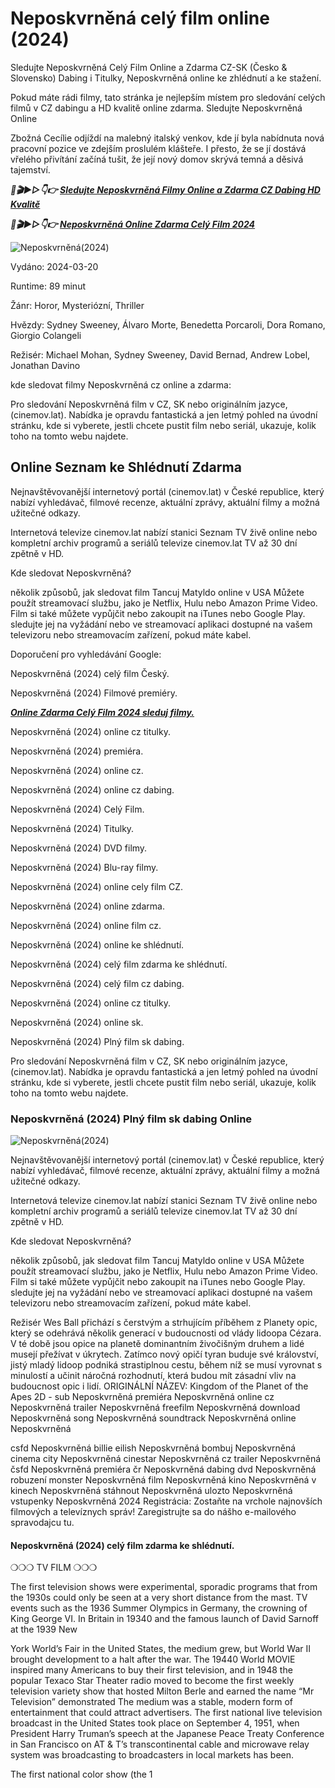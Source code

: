 <p><h1>Neposkvrněná celý film online (2024)</h1></p>

Sledujte Neposkvrněná Celý Film Online a Zdarma CZ-SK (Česko & Slovensko) Dabing i Titulky, Neposkvrněná online ke zhlédnutí a ke stažení.

Pokud máte rádi filmy, tato stránka je nejlepším místem pro sledování celých filmů v CZ dabingu a HD kvalitě online zdarma. Sledujte Neposkvrněná Online

Zbožná Cecílie odjíždí na malebný italský venkov, kde jí byla nabídnuta nová pracovní pozice ve zdejším proslulém klášteře. I přesto, že se jí dostává vřelého přivítání začíná tušit, že její nový domov skrývá temná a děsivá tajemství.

<p><b><i>🔴🎬▶▷👇👉 <a href="https://t.co/zrytobgF5h" target='_blank'>Sledujte Neposkvrněná Filmy Online a Zdarma CZ Dabing HD Kvalitě</b></i></a></p>

<p><b><i>🔴🎬▶▷👇👉 <a href="https://t.co/zrytobgF5h" target='_blank'>Neposkvrněná Online Zdarma Celý Film 2024</b></i></a></p>

<p><img src="https://image.tmdb.org/t/p/original/zCFFhoGtYUlgMAUnTpr9pSINxrJ.jpg" alt="Neposkvrněná(2024)" title="Sledujte Neposkvrněná Celý Film Online a Zdarma CZ-SK"></p>

Vydáno: 2024-03-20

Runtime: 89 minut

Žánr: Horor, Mysteriózní, Thriller

Hvězdy: Sydney Sweeney, Álvaro Morte, Benedetta Porcaroli, Dora Romano, Giorgio Colangeli

Režisér: Michael Mohan, Sydney Sweeney, David Bernad, Andrew Lobel, Jonathan Davino

kde sledovat filmy Neposkvrněná cz online a zdarma:

Pro sledování Neposkvrněná film v CZ, SK nebo originálním jazyce, (cinemov.lat). Nabídka je opravdu fantastická a jen letmý pohled na úvodní stránku, kde si vyberete, jestli chcete pustit film nebo seriál, ukazuje, kolik toho na tomto webu najdete.

<p><h2>Online Seznam ke Shlédnutí Zdarma</h2></p>

Nejnavštěvovanější internetový portál (cinemov.lat) v České republice, který nabízí vyhledávač, filmové recenze, aktuální zprávy, aktuální filmy a možná užitečné odkazy.

Internetová televize cinemov.lat nabízí stanici Seznam TV živě online nebo kompletní archiv programů a seriálů televize cinemov.lat TV až 30 dní zpětně v HD.

Kde sledovat Neposkvrněná?

několik způsobů, jak sledovat film Tancuj Matyldo online v USA Můžete použít streamovací službu, jako je Netflix, Hulu nebo Amazon Prime Video. Film si také můžete vypůjčit nebo zakoupit na iTunes nebo Google Play. sledujte jej na vyžádání nebo ve streamovací aplikaci dostupné na vašem televizoru nebo streamovacím zařízení, pokud máte kabel.

Doporučení pro vyhledávání Google:

Neposkvrněná (2024) celý film Český.

Neposkvrněná (2024) Filmové premiéry.

<p><b><i><a href="https://vk.com/@hdojjomovi3-kralovstvi-planeta-opic-cely-film-2024-zdarma-czsk-dabing" target='_blank'> Online Zdarma Celý Film 2024 sleduj filmy.</b></i></a></p>
  
Neposkvrněná (2024) online cz titulky.

Neposkvrněná (2024) premiéra.

Neposkvrněná (2024) online cz.

Neposkvrněná (2024) online cz dabing.

Neposkvrněná (2024) Celý Film.

Neposkvrněná (2024) Titulky.

Neposkvrněná (2024) DVD filmy.

Neposkvrněná (2024) Blu-ray filmy.

Neposkvrněná (2024) online cely film CZ.

Neposkvrněná (2024) online zdarma.

Neposkvrněná (2024) online film cz.

Neposkvrněná (2024) online ke shlédnutí.

Neposkvrněná (2024) celý film zdarma ke shlédnutí.

Neposkvrněná (2024) celý film cz dabing.

Neposkvrněná (2024) online cz titulky.

Neposkvrněná (2024) online sk.

Neposkvrněná (2024) Plný film sk dabing.

Pro sledování Neposkvrněná film v CZ, SK nebo originálním jazyce, (cinemov.lat). Nabídka je opravdu fantastická a jen letmý pohled na úvodní stránku, kde si vyberete, jestli chcete pustit film nebo seriál, ukazuje, kolik toho na tomto webu najdete.

<p><h3>Neposkvrněná (2024) Plný film sk dabing Online </h3></p>

<p><img src="https://image.tmdb.org/t/p/original/kTiNWArtBUe5aZnJExQfWTL8KxY.jpg" alt="Neposkvrněná(2024)" title="Sledujte Neposkvrněná Celý Film Online a Zdarma CZ-SK"></p>

Nejnavštěvovanější internetový portál (cinemov.lat) v České republice, který nabízí vyhledávač, filmové recenze, aktuální zprávy, aktuální filmy a možná užitečné odkazy.

Internetová televize cinemov.lat nabízí stanici Seznam TV živě online nebo kompletní archiv programů a seriálů televize cinemov.lat TV až 30 dní zpětně v HD.

Kde sledovat Neposkvrněná?

několik způsobů, jak sledovat film Tancuj Matyldo online v USA Můžete použít streamovací službu, jako je Netflix, Hulu nebo Amazon Prime Video. Film si také můžete vypůjčit nebo zakoupit na iTunes nebo Google Play. sledujte jej na vyžádání nebo ve streamovací aplikaci dostupné na vašem televizoru nebo streamovacím zařízení, pokud máte kabel.


Režisér Wes Ball přichází s čerstvým a strhujícím příběhem z Planety opic, který se odehrává několik generací v budoucnosti od vlády lidoopa Cézara. V té době jsou opice na planetě dominantním živočišným druhem a lidé musejí přežívat v úkrytech. Zatímco nový opičí tyran buduje své království, jistý mladý lidoop podniká strastiplnou cestu, během níž se musí vyrovnat s minulostí a učinit náročná rozhodnutí, která budou mít zásadní vliv na budoucnost opic i lidí. ORIGINÁLNÍ NÁZEV: Kingdom of the Planet of the Apes 2D - sub Neposkvrněná premiéra Neposkvrněná online cz Neposkvrněná trailer Neposkvrněná freefilm Neposkvrněná download Neposkvrněná song Neposkvrněná soundtrack Neposkvrněná online Neposkvrněná

csfd Neposkvrněná billie eilish Neposkvrněná bombuj Neposkvrněná cinema city Neposkvrněná cinestar Neposkvrněná cz trailer Neposkvrněná čsfd Neposkvrněná premiéra čr Neposkvrněná dabing dvd Neposkvrněná robuzení monster Neposkvrněná film Neposkvrněná kino Neposkvrněná v kinech Neposkvrněná stáhnout Neposkvrněná ulozto Neposkvrněná vstupenky Neposkvrněná 2024 Registrácia: Zostaňte na vrchole najnovších filmových a televíznych správ! Zaregistrujte sa do nášho e-mailového spravodajcu tu. 

<p><h4>Neposkvrněná (2024) celý film zdarma ke shlédnutí.</h4></p>

❍❍❍ TV FILM ❍❍❍ 

The first television shows were experimental, sporadic programs that from the 1930s could only be seen at a very short distance from the mast. TV events such as the 1936 Summer Olympics in Germany, the crowning of King George VI. In Britain in 19340 and the famous launch of David Sarnoff at the 1939 New

York World’s Fair in the United States, the medium grew, but World War II brought development to a halt after the war. The 19440 World MOVIE inspired many Americans to buy their first television, and in 1948 the popular Texaco Star Theater radio moved to become the first weekly television variety show that hosted Milton Berle and earned the name “Mr Television” demonstrated The medium was a stable, modern form of entertainment that could attract advertisers. The first national live television broadcast in the United States took place on September 4, 1951, when President Harry Truman’s speech at the Japanese Peace Treaty Conference in San Francisco on AT & T’s transcontinental cable and microwave relay system was broadcasting to broadcasters in local markets has been.

The first national color show (the 1
